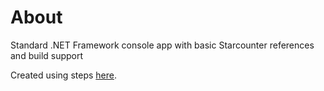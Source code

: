 # About
Standard .NET Framework console app with basic Starcounter references and build support

Created using steps [here](https://docs.starcounter.io/topic-guides/working-with-starcounter/working-in-visual-studio#create-a-starcounter-app-with-standard-templates).
